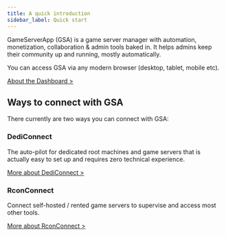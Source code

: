 ```yaml
---
title: A quick introduction
sidebar_label: Quick start
---
```



GameServerApp (GSA) is a game server manager with automation, monetization, collaboration & admin tools baked in.
It helps admins keep their community up and running, mostly automatically.

You can access GSA via any modern browser (desktop, tablet, mobile etc).

[About the Dashboard >](/dashboard)


## Ways to connect with GSA

There currently are two ways you can connect with GSA:

### DediConnect
The auto-pilot for dedicated root machines and game servers that is actually easy to set up and requires zero technical experience.

[More about DediConnect >](/getting_started/dediconnect/getting_started)


### RconConnect
Connect self-hosted / rented game servers to supervise and access most other tools.

[More about RconConnect >](/getting_started/rconconnect/getting_started)
